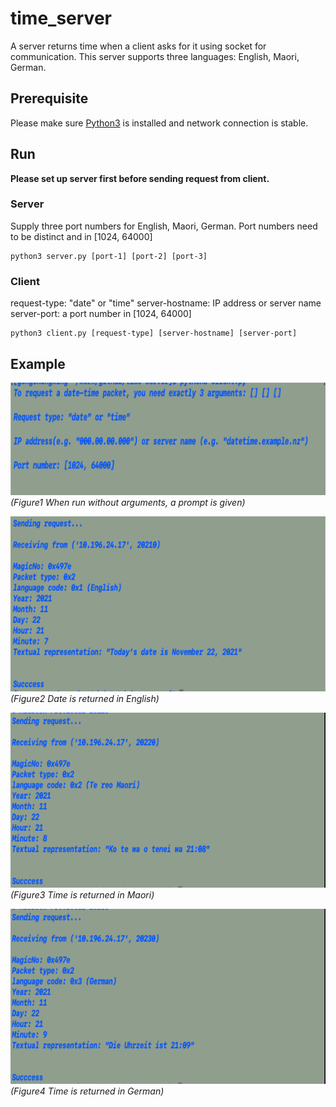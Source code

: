 # time_server
A server returns time when a client asks for it using socket for communication.
This server supports three languages: English, Maori, German.

## Prerequisite
Please make sure [Python3](https://www.python.org/downloads/) is installed and network connection is stable. 

## Run
**Please set up server first before sending request from client.**
### Server
Supply three port numbers for English, Maori, German.
Port numbers need to be distinct and in [1024, 64000]
```
python3 server.py [port-1] [port-2] [port-3]
```
### Client
request-type: "date" or "time"
server-hostname: IP address or server name
server-port: a port number in [1024, 64000]
```
python3 client.py [request-type] [server-hostname] [server-port]
```

## Example
<img src="./example_img/client_args.png" height=180 width=600><br>
*(Figure1 When run without arguments, a prompt is given)*

<img src="./example_img/date_in_english.png" height=280 width=600><br>
*(Figure2 Date is returned in English)*

<img src="./example_img/time_in_maori.png" height=280 width=600><br>
*(Figure3 Time is returned in Maori)*

<img src="./example_img/time_in_german.png" height=280 width=600><br>
*(Figure4 Time is returned in German)*

